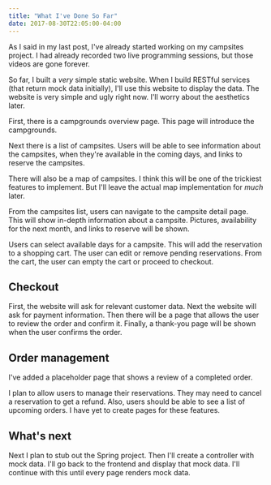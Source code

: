 ```yaml
---
title: "What I've Done So Far"
date: 2017-08-30T22:05:00-04:00
---
```

As I said in my last post, I've already started working on my campsites project. I had already recorded two live programming sessions, but those videos are gone forever.

So far, I built a _very_ simple static website. When I build RESTful services (that return mock data initially), I'll use this website to display the data. The website is very simple and ugly right now. I'll worry about the aesthetics later.

First, there is a campgrounds overview page. This page will introduce the campgrounds. 

Next there is a list of campsites. Users will be able to see information about the campsites, when they're available in the coming days, and links to reserve the campsites.

There will also be a map of campsites. I think this will be one of the trickiest features to implement. But I'll leave the actual map implementation for _much_ later.

From the campsites list, users can navigate to the campsite detail page. This will show in-depth information about a campsite. Pictures, availability for the next month, and links to reserve will be shown.

Users can select available days for a campsite. This will add the reservation to a shopping cart. The user can edit or remove pending reservations. From the cart, the user can empty the cart or proceed to checkout.

## Checkout

First, the website will ask for relevant customer data. Next the website will ask for payment information. Then there will be a page that allows the user to review the order and confirm it. Finally, a thank-you page will be shown when the user confirms the order.

## Order management

I've added a placeholder page that shows a review of a completed order.

I plan to allow users to manage their reservations. They may need to cancel a reservation to get a refund. Also, users should be able to see a list of upcoming orders. I have yet to create pages for these features.

## What's next

Next I plan to stub out the Spring project. Then I'll create a controller with mock data. I'll go back to the frontend and display that mock data. I'll continue with this until every page renders mock data.


